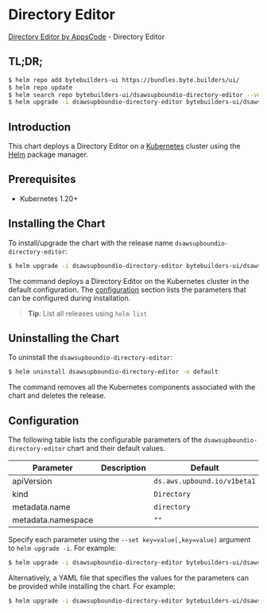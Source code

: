 # Directory Editor

[Directory Editor by AppsCode](https://byte.builders) - Directory Editor

## TL;DR;

```bash
$ helm repo add bytebuilders-ui https://bundles.byte.builders/ui/
$ helm repo update
$ helm search repo bytebuilders-ui/dsawsupboundio-directory-editor --version=v0.4.18
$ helm upgrade -i dsawsupboundio-directory-editor bytebuilders-ui/dsawsupboundio-directory-editor -n default --create-namespace --version=v0.4.18
```

## Introduction

This chart deploys a Directory Editor on a [Kubernetes](http://kubernetes.io) cluster using the [Helm](https://helm.sh) package manager.

## Prerequisites

- Kubernetes 1.20+

## Installing the Chart

To install/upgrade the chart with the release name `dsawsupboundio-directory-editor`:

```bash
$ helm upgrade -i dsawsupboundio-directory-editor bytebuilders-ui/dsawsupboundio-directory-editor -n default --create-namespace --version=v0.4.18
```

The command deploys a Directory Editor on the Kubernetes cluster in the default configuration. The [configuration](#configuration) section lists the parameters that can be configured during installation.

> **Tip**: List all releases using `helm list`

## Uninstalling the Chart

To uninstall the `dsawsupboundio-directory-editor`:

```bash
$ helm uninstall dsawsupboundio-directory-editor -n default
```

The command removes all the Kubernetes components associated with the chart and deletes the release.

## Configuration

The following table lists the configurable parameters of the `dsawsupboundio-directory-editor` chart and their default values.

|     Parameter      | Description |                Default                 |
|--------------------|-------------|----------------------------------------|
| apiVersion         |             | <code>ds.aws.upbound.io/v1beta1</code> |
| kind               |             | <code>Directory</code>                 |
| metadata.name      |             | <code>directory</code>                 |
| metadata.namespace |             | <code>""</code>                        |


Specify each parameter using the `--set key=value[,key=value]` argument to `helm upgrade -i`. For example:

```bash
$ helm upgrade -i dsawsupboundio-directory-editor bytebuilders-ui/dsawsupboundio-directory-editor -n default --create-namespace --version=v0.4.18 --set apiVersion=ds.aws.upbound.io/v1beta1
```

Alternatively, a YAML file that specifies the values for the parameters can be provided while
installing the chart. For example:

```bash
$ helm upgrade -i dsawsupboundio-directory-editor bytebuilders-ui/dsawsupboundio-directory-editor -n default --create-namespace --version=v0.4.18 --values values.yaml
```
